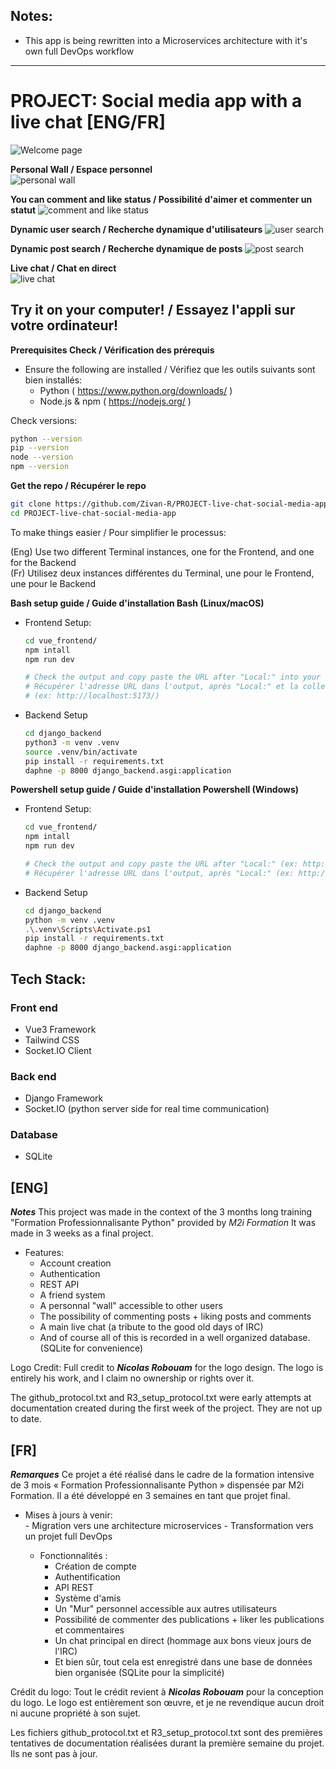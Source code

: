 ## Notes: 
- This app is being rewritten into a Microservices architecture with it's own full DevOps workflow
  
---
  
# PROJECT: Social media app with a live chat [ENG/FR]

![Welcome page](screenshots/welcome.jpg)

**Personal Wall / Espace personnel**  
![personal wall](screenshots/perso-wall.jpg)
  
**You can comment and like status / Possibilité d'aimer et commenter un statut** 
![comment and like status](screenshots/status-com-like.jpg)
  
**Dynamic user search / Recherche dynamique d'utilisateurs**
![user search](screenshots/search-toto.jpg)
  
**Dynamic post search / Recherche dynamique de posts** 
![post search](screenshots/search-post.jpg)
  
**Live chat / Chat en direct**  
![live chat](screenshots/live-chat.jpg)  
  
  
  
  
## Try it on your computer! / Essayez l'appli sur votre ordinateur!
**Prerequisites Check / Vérification des prérequis**
- Ensure the following are installed / Vérifiez que les outils suivants sont bien installés:
  - Python ( https://www.python.org/downloads/ )
  - Node.js & npm ( https://nodejs.org/ )

Check versions:
```bash
python --version
pip --version
node --version
npm --version
```
  
**Get the repo / Récupérer le repo**
```bash
git clone https://github.com/Zivan-R/PROJECT-live-chat-social-media-app.git
cd PROJECT-live-chat-social-media-app
```
  
To make things easier / Pour simplifier le processus:  
  
(Eng) Use two different Terminal instances, one for the Frontend, and one for the Backend  
(Fr) Utilisez deux instances différentes du Terminal, une pour le Frontend, une pour le Backend
  
**Bash setup guide / Guide d'installation Bash (Linux/macOS)**
- Frontend Setup:
  ```bash
  cd vue_frontend/
  npm intall
  npm run dev

  # Check the output and copy paste the URL after "Local:" into your browser
  # Récupérer l'adresse URL dans l'output, après "Local:" et la coller dans votre navigateur
  # (ex: http://localhost:5173/) 
  ```

- Backend Setup
  ```bash
  cd django_backend
  python3 -m venv .venv
  source .venv/bin/activate
  pip install -r requirements.txt
  daphne -p 8000 django_backend.asgi:application
  ```

**Powershell setup guide / Guide d'installation Powershell (Windows)**
- Frontend Setup:
  ```bash
  cd vue_frontend/
  npm intall
  npm run dev

  # Check the output and copy paste the URL after "Local:" (ex: http://localhost:5173/) into your browser
  # Récupérer l'adresse URL dans l'output, après "Local:" (ex: http://localhost:5173/) et la coller dans votre navigateur
  ```

- Backend Setup
  ```bash
  cd django_backend
  python -m venv .venv
  .\.venv\Scripts\Activate.ps1
  pip install -r requirements.txt
  daphne -p 8000 django_backend.asgi:application
  ```  
  
  
  
  
## Tech Stack:
### Front end
- Vue3 Framework
- Tailwind CSS
- Socket.IO Client

### Back end
- Django Framework
- Socket.IO (python server side for real time communication)

### Database
- SQLite

## [ENG]
***Notes***
This project was made in the context of the 3 months long training "Formation Professionnalisante Python"
provided by *M2i Formation*
It was made in 3 weeks as a final project.
  
- Features:
     - Account creation
     - Authentication
     - REST API
     - A friend system
     - A personnal "wall" accessible to other users
     - The possibility of commenting posts + liking posts and comments
     - A main live chat (a tribute to the good old days of IRC)
     - And of course all of this is recorded in a well organized database. (SQLite for convenience)
  
Logo Credit: Full credit to ***Nicolas Robouam*** for the logo design. 
The logo is entirely his work, and I claim no ownership or rights over it.

The github_protocol.txt and R3_setup_protocol.txt were early attempts at documentation created during the first week of the project. They are not up to date.

## [FR]
***Remarques***
Ce projet a été réalisé dans le cadre de la formation intensive de 3 mois « Formation Professionnalisante Python »
dispensée par M2i Formation.
Il a été développé en 3 semaines en tant que projet final.
  
- Mises à jours à venir:  
       - Migration vers une architecture microservices
       - Transformation vers un projet full DevOps
      
    - Fonctionnalités :
       - Création de compte
       - Authentification
       - API REST
       - Système d'amis
       - Un "Mur" personnel accessible aux autres utilisateurs
       - Possibilité de commenter des publications + liker les publications et commentaires
       - Un chat principal en direct (hommage aux bons vieux jours de l'IRC)
       - Et bien sûr, tout cela est enregistré dans une base de données bien organisée (SQLite pour la simplicité)
  
Crédit du logo: Tout le crédit revient à ***Nicolas Robouam*** pour la conception du logo. 
Le logo est entièrement son œuvre, et je ne revendique aucun droit ni aucune propriété à son sujet.

Les fichiers github_protocol.txt et R3_setup_protocol.txt sont des premières tentatives de documentation réalisées durant la première semaine du projet. Ils ne sont pas à jour.
